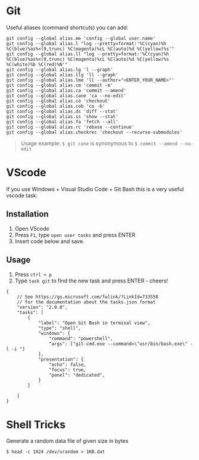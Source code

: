 
# Git
Useful aliases (command shortcuts) you can add:
```shell
git config --global alias.me 'config --global user.name'
git config --global alias.l "log --pretty=format:'%C(cyan)%h %C(blue)%as%<(9,trunc) %C(magenta)%cL %C(auto)%d %C(yellow)%s'"
git config --global alias.ll "log --pretty=format:'%C(cyan)%h %C(blue)%as%<(9,trunc) %C(magenta)%cL %C(auto)%d %C(yellow)%s %C(white)%b %C(red)%N'"
git config --global alias.lg 'l --graph'
git config --global alias.llg 'll --graph'
git config --global alias.lme 'll --author="<ENTER_YOUR_NAME>"'
git config --global alias.cm 'commit -m'
git config --global alias.ca 'commit --amend'
git config --global alias.cane 'ca --no-edit'
git config --global alias.co 'checkout'
git config --global alias.cob 'co -b'
git config --global alias.ds 'diff --stat'
git config --global alias.ss 'show --stat'
git config --global alias.fa 'fetch --all'
git config --global alias.rc 'rebase --continue'
git config --global alias.checkrec 'checkout --recurse-submodules'

```
> Usage example: `$ git cane` is synonymous to `$ commit --amend --no-edit`

# VScode

If you use Windows + Visual Studio Code + Git Bash this is a very useful vscode task:

## Installation
1. Open VScode
2. Press `F1`, type `open user tasks` and press ENTER
3. Insert code below and save.
## Usage
1. Press `ctrl + p`
2. Type `task git` to find the new task and press ENTER - cheers!
```shell
{
    // See https://go.microsoft.com/fwlink/?LinkId=733558
    // for the documentation about the tasks.json format
    "version": "2.0.0",
    "tasks": [
        {
            "label": "Open Git Bash in terminal view",
            "type": "shell",
            "windows": {
                "command": "powershell",
                "args": ["git-cmd.exe --command=\"usr/bin/bash.exe\" -l -i "]
            },
            "presentation": {
                "echo": false,
                "focus": true,
                "panel": "dedicated",
            }
        }
    
    ]
}
```
# Shell Tricks
Generate a random data file of given size in bytes  
```shell
$ head -c 1024 /dev/urandom > 1KB.dat
```
